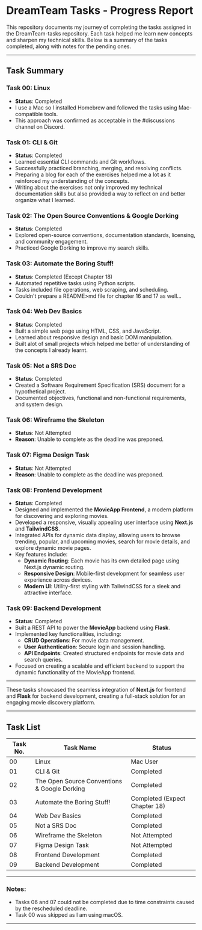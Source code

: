 # DreamTeam Tasks - Progress Report

This repository documents my journey of completing the tasks assigned in the DreamTeam-tasks repository. Each task helped me learn new concepts and sharpen my technical skills. Below is a summary of the tasks completed, along with notes for the pending ones.

---

## Task Summary

### Task 00: Linux  
* **Status**: Completed
* I use a Mac so I installed Homebrew and followed the tasks using Mac-compatible tools.  
* This approach was confirmed as acceptable in the #discussions channel on Discord.

### Task 01: CLI & Git  
* **Status**: Completed  
* Learned essential CLI commands and Git workflows.  
* Successfully practiced branching, merging, and resolving conflicts.  
* Preparing a blog for each of the exercises helped me a lot as it reinforced my understanding of the concepts.  
* Writing about the exercises not only improved my technical documentation skills but also provided a way to reflect on and better organize what I learned.

### Task 02: The Open Source Conventions & Google Dorking  
* **Status**: Completed  
* Explored open-source conventions, documentation standards, licensing, and community engagement.  
* Practiced Google Dorking to improve my search skills.

### Task 03: Automate the Boring Stuff!  
* **Status**: Completed (Except Chapter 18)
* Automated repetitive tasks using Python scripts.  
* Tasks included file operations, web scraping, and scheduling.
* Couldn't prepare a README>md file for chapter 16 and 17 as well...

### Task 04: Web Dev Basics  
* **Status**: Completed  
* Built a simple web page using HTML, CSS, and JavaScript.  
* Learned about responsive design and basic DOM manipulation.
* Built alot of small projects which helped me better of understanding of the concepts I already learnt.

### Task 05: Not a SRS Doc  
* **Status**: Completed  
* Created a Software Requirement Specification (SRS) document for a hypothetical project.  
* Documented objectives, functional and non-functional requirements, and system design.

### Task 06: Wireframe the Skeleton  
* **Status**: Not Attempted  
* **Reason**: Unable to complete as the deadline was preponed.

### Task 07: Figma Design Task  
* **Status**: Not Attempted  
* **Reason**: Unable to complete as the deadline was preponed.

### Task 08: Frontend Development  
* **Status**: Completed  
* Designed and implemented the **MovieApp Frontend**, a modern platform for discovering and exploring movies.  
* Developed a responsive, visually appealing user interface using **Next.js** and **TailwindCSS**.  
* Integrated APIs for dynamic data display, allowing users to browse trending, popular, and upcoming movies, search for movie details, and explore dynamic movie pages.  
* Key features include:  
  - **Dynamic Routing**: Each movie has its own detailed page using Next.js dynamic routing.  
  - **Responsive Design**: Mobile-first development for seamless user experience across devices.  
  - **Modern UI**: Utility-first styling with TailwindCSS for a sleek and attractive interface.

### Task 09: Backend Development  
* **Status**: Completed  
* Built a REST API to power the **MovieApp** backend using **Flask**.  
* Implemented key functionalities, including:  
  - **CRUD Operations**: For movie data management.  
  - **User Authentication**: Secure login and session handling.  
  - **API Endpoints**: Created structured endpoints for movie data and search queries.  
* Focused on creating a scalable and efficient backend to support the dynamic functionality of the MovieApp frontend.  

---

These tasks showcased the seamless integration of **Next.js** for frontend and **Flask** for backend development, creating a full-stack solution for an engaging movie discovery platform.


---

## Task List

| Task No. | Task Name                  | Status         |
|----------|----------------------------|----------------|
| 00       | Linux                      | Mac User  |
| 01       | CLI & Git                  | Completed      |
| 02       | The Open Source Conventions & Google Dorking | Completed      |
| 03       | Automate the Boring Stuff! | Completed (Expect Chapter 18)      |
| 04       | Web Dev Basics             | Completed      |
| 05       | Not a SRS Doc              | Completed      |
| 06       | Wireframe the Skeleton     | Not Attempted  |
| 07       | Figma Design Task          | Not Attempted  |
| 08       | Frontend Development       | Completed      |
| 09       | Backend Development        | Completed      |

---

### Notes:
- Tasks 06 and 07 could not be completed due to time constraints caused by the rescheduled deadline.  
- Task 00 was skipped as I am using macOS.

---